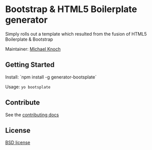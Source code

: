 # Bootstrap & HTML5 Boilerplate generator

Simply rolls out a template which resulted from the fusion of HTML5 Boilerplate & Bootstrap

Maintainer: [Michael Knoch](https://github.com/michaelknoch)



## Getting Started

Install: `npm install -g generator-bootsplate´

Usage: `yo bootsplate`



## Contribute

See the [contributing docs](https://github.com/yeoman/yeoman/blob/master/contributing.md)


## License

[BSD license](http://opensource.org/licenses/bsd-license.php)
